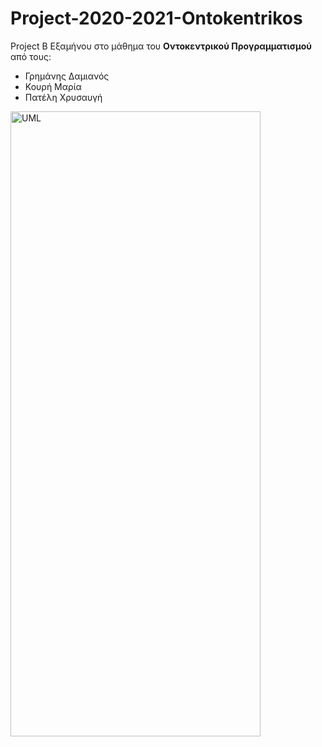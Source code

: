 # Project-2020-2021-Ontokentrikos

Project B Eξαμήνου στο μάθημα του **Oντοκεντρικού Προγραμματισμού** από τους:<br/>
* Γρημάνης Δαμιανός
* Κουρή Μαρία
* Πατέλη Χρυσαυγή<br/> 

<img src="/C:/Users/ΘΥΕΛΛΑ/Desktop/Project/UML.png" alt="UML"
style="height: 1000px; width:400px;"/>
